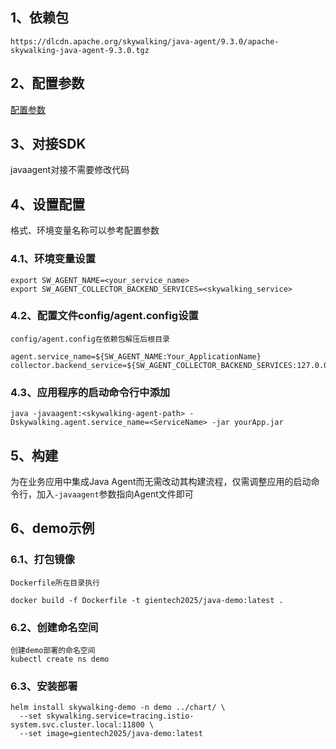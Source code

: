 ## 1、依赖包

```
https://dlcdn.apache.org/skywalking/java-agent/9.3.0/apache-skywalking-java-agent-9.3.0.tgz
```

## 2、配置参数

[配置参数](https://github.com/apache/skywalking-java/blob/main/docs/en/setup/service-agent/java-agent/configurations.md)

## 3、对接SDK

javaagent对接不需要修改代码

## 4、设置配置

格式、环境变量名称可以参考配置参数
### 4.1、环境变量设置
```shell
export SW_AGENT_NAME=<your_service_name>
export SW_AGENT_COLLECTOR_BACKEND_SERVICES=<skywalking_service>
```

### 4.2、配置文件config/agent.config设置
```config
config/agent.config在依赖包解压后根目录

agent.service_name=${SW_AGENT_NAME:Your_ApplicationName}
collector.backend_service=${SW_AGENT_COLLECTOR_BACKEND_SERVICES:127.0.0.1:11800}
```

### 4.3、应用程序的启动命令行中添加
```shell
java -javaagent:<skywalking-agent-path> -Dskywalking.agent.service_name=<ServiceName> -jar yourApp.jar
```
## 5、构建

为在业务应用中集成Java Agent而无需改动其构建流程，仅需调整应用的启动命令行，加入`-javaagent`参数指向Agent文件即可
## 6、demo示例

### 6.1、打包镜像
```
Dockerfile所在目录执行

docker build -f Dockerfile -t gientech2025/java-demo:latest .
```
### 6.2、创建命名空间
```
创建demo部署的命名空间
kubectl create ns demo
```
### 6.3、安装部署
```
helm install skywalking-demo -n demo ../chart/ \
  --set skywalking.service=tracing.istio-system.svc.cluster.local:11800 \
  --set image=gientech2025/java-demo:latest
```
